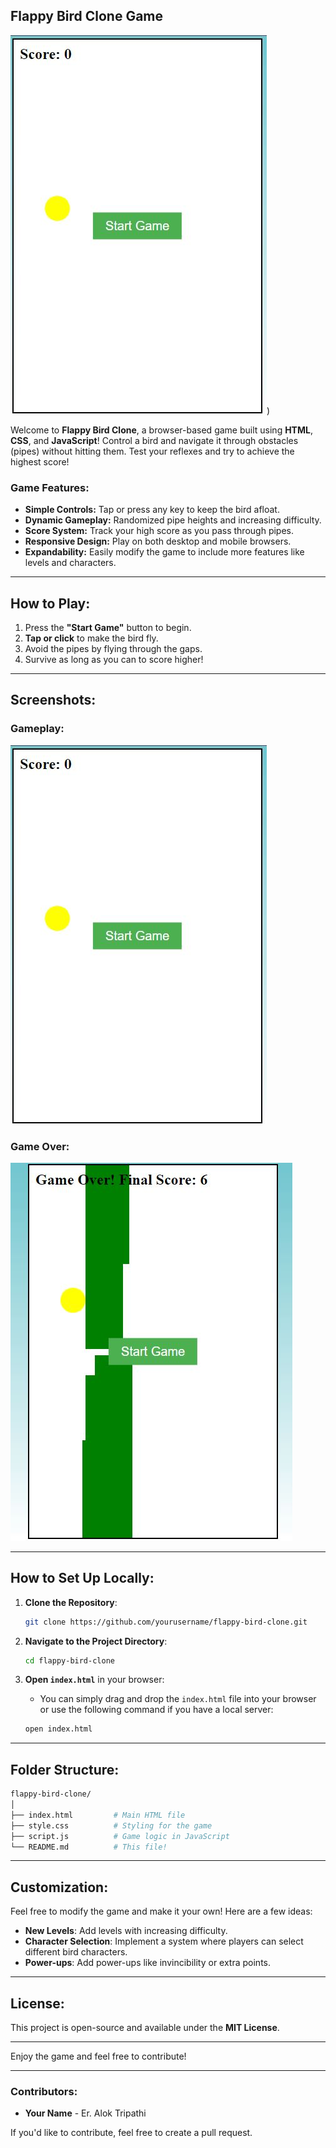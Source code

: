 

## **Flappy Bird Clone Game**

![Flappy Bird](https://github.com/thisisalokdon/Flappy-Bird-/blob/main/imagess/1.JPG?raw=true))

Welcome to **Flappy Bird Clone**, a browser-based game built using **HTML**, **CSS**, and **JavaScript**! Control a bird and navigate it through obstacles (pipes) without hitting them. Test your reflexes and try to achieve the highest score!

### **Game Features:**
- **Simple Controls:** Tap or press any key to keep the bird afloat.
- **Dynamic Gameplay:** Randomized pipe heights and increasing difficulty.
- **Score System:** Track your high score as you pass through pipes.
- **Responsive Design:** Play on both desktop and mobile browsers.
- **Expandability:** Easily modify the game to include more features like levels and characters.

---

## **How to Play:**
1. Press the **"Start Game"** button to begin.
2. **Tap or click** to make the bird fly.
3. Avoid the pipes by flying through the gaps.
4. Survive as long as you can to score higher!

---

## **Screenshots:**

### Gameplay:
![Gameplay Screenshot](https://github.com/thisisalokdon/Flappy-Bird-/blob/main/imagess/1.JPG?raw=true)

### Game Over:
![Game Over Screenshot](https://github.com/thisisalokdon/Flappy-Bird-/blob/main/imagess/2.JPG?raw=true)

---

## **How to Set Up Locally:**

1. **Clone the Repository**:
   ```bash
   git clone https://github.com/yourusername/flappy-bird-clone.git
   ```

2. **Navigate to the Project Directory**:
   ```bash
   cd flappy-bird-clone
   ```

3. **Open `index.html`** in your browser:
   - You can simply drag and drop the `index.html` file into your browser or use the following command if you have a local server:
   ```bash
   open index.html
   ```

---

## **Folder Structure**:

```bash
flappy-bird-clone/
│
├── index.html         # Main HTML file
├── style.css          # Styling for the game
├── script.js          # Game logic in JavaScript
└── README.md          # This file!
```

---

## **Customization**:
Feel free to modify the game and make it your own! Here are a few ideas:
- **New Levels**: Add levels with increasing difficulty.
- **Character Selection**: Implement a system where players can select different bird characters.
- **Power-ups**: Add power-ups like invincibility or extra points.
  
---

## **License**:
This project is open-source and available under the **MIT License**.

---

Enjoy the game and feel free to contribute!

---

### **Contributors**:
- **Your Name** - Er. Alok Tripathi
  

If you'd like to contribute, feel free to create a pull request.

